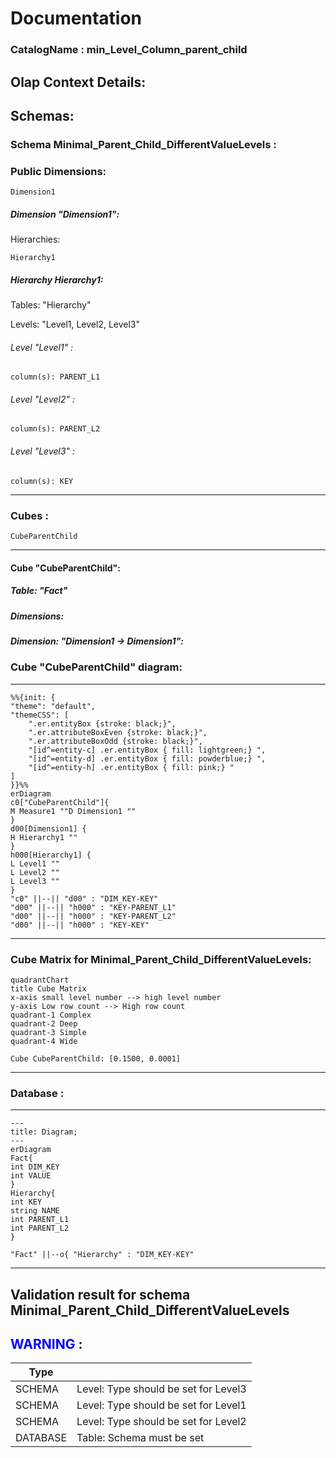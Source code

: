 # Documentation
### CatalogName : min_Level_Column_parent_child
## Olap Context Details:
## Schemas:
### Schema Minimal_Parent_Child_DifferentValueLevels : 
### Public Dimensions:

    Dimension1

##### Dimension "Dimension1":

Hierarchies:

    Hierarchy1

##### Hierarchy Hierarchy1:

Tables: "Hierarchy"

Levels: "Level1, Level2, Level3"

###### Level "Level1" :

    column(s): PARENT_L1

###### Level "Level2" :

    column(s): PARENT_L2

###### Level "Level3" :

    column(s): KEY

---
### Cubes :

    CubeParentChild

---
#### Cube "CubeParentChild":

    

##### Table: "Fact"

##### Dimensions:
##### Dimension: "Dimension1 -> Dimension1":

### Cube "CubeParentChild" diagram:

---

```mermaid
%%{init: {
"theme": "default",
"themeCSS": [
    ".er.entityBox {stroke: black;}",
    ".er.attributeBoxEven {stroke: black;}",
    ".er.attributeBoxOdd {stroke: black;}",
    "[id^=entity-c] .er.entityBox { fill: lightgreen;} ",
    "[id^=entity-d] .er.entityBox { fill: powderblue;} ",
    "[id^=entity-h] .er.entityBox { fill: pink;} "
]
}}%%
erDiagram
c0["CubeParentChild"]{
M Measure1 ""D Dimension1 ""
}
d00[Dimension1] {
H Hierarchy1 ""
}
h000[Hierarchy1] {
L Level1 ""
L Level2 ""
L Level3 ""
}
"c0" ||--|| "d00" : "DIM_KEY-KEY"
"d00" ||--|| "h000" : "KEY-PARENT_L1"
"d00" ||--|| "h000" : "KEY-PARENT_L2"
"d00" ||--|| "h000" : "KEY-KEY"
```
---
### Cube Matrix for Minimal_Parent_Child_DifferentValueLevels:
```mermaid
quadrantChart
title Cube Matrix
x-axis small level number --> high level number
y-axis Low row count --> High row count
quadrant-1 Complex
quadrant-2 Deep
quadrant-3 Simple
quadrant-4 Wide

Cube CubeParentChild: [0.1500, 0.0001]
```
---
### Database :
---
```mermaid
---
title: Diagram;
---
erDiagram
Fact{
int DIM_KEY
int VALUE
}
Hierarchy{
int KEY
string NAME
int PARENT_L1
int PARENT_L2
}

"Fact" ||--o{ "Hierarchy" : "DIM_KEY-KEY"
```
---
## Validation result for schema Minimal_Parent_Child_DifferentValueLevels
## <span style='color: blue;'>WARNING</span> : 
|Type|   |
|----|---|
|SCHEMA|Level: Type should be set for Level3|
|SCHEMA|Level: Type should be set for Level1|
|SCHEMA|Level: Type should be set for Level2|
|DATABASE|Table: Schema must be set|
